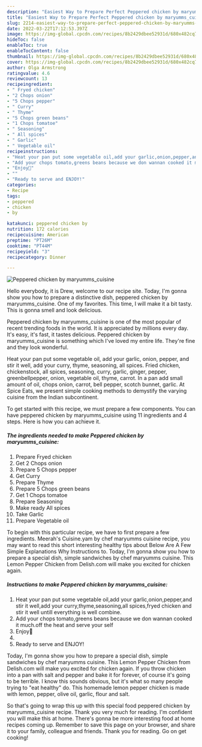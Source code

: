 ```yaml
---
description: "Easiest Way to Prepare Perfect Peppered chicken by maryumms_cuisine"
title: "Easiest Way to Prepare Perfect Peppered chicken by maryumms_cuisine"
slug: 2214-easiest-way-to-prepare-perfect-peppered-chicken-by-maryumms-cuisine
date: 2022-03-22T17:12:53.397Z
image: https://img-global.cpcdn.com/recipes/8b2429dbee52931d/680x482cq70/peppered-chicken-by-maryumms_cuisine-recipe-main-photo.jpg
hideToc: false
enableToc: true
enableTocContent: false
thumbnail: https://img-global.cpcdn.com/recipes/8b2429dbee52931d/680x482cq70/peppered-chicken-by-maryumms_cuisine-recipe-main-photo.jpg
cover: https://img-global.cpcdn.com/recipes/8b2429dbee52931d/680x482cq70/peppered-chicken-by-maryumms_cuisine-recipe-main-photo.jpg
author: Olga Armstrong
ratingvalue: 4.6
reviewcount: 13
recipeingredient:
- " Fryed chicken"
- "2 Chops onion"
- "5 Chops pepper"
- " Curry"
- " Thyme"
- "5 Chops green beans"
- "1 Chops tomatoe"
- " Seasoning"
- " All spices"
- " Garlic"
- " Vegetable oil"
recipeinstructions:
- "Heat your pan put some vegetable oil,add your garlic,onion,pepper,and stir it well,add your curry,thyme,seasoning,all spices,fryed chicken and stir it well untill everything is well combine."
- "Add your chops tomato,greens beans because we don wannan cooked it much.off the heat and serve your self"
- "Enjoy🌸"
- ""
- "Ready to serve and ENJOY!"
categories:
- Recipe
tags:
- peppered
- chicken
- by

katakunci: peppered chicken by 
nutrition: 172 calories
recipecuisine: American
preptime: "PT26M"
cooktime: "PT44M"
recipeyield: "3"
recipecategory: Dinner

---
```



![Peppered chicken by maryumms_cuisine](https://img-global.cpcdn.com/recipes/8b2429dbee52931d/680x482cq70/peppered-chicken-by-maryumms_cuisine-recipe-main-photo.jpg)

Hello everybody, it is Drew, welcome to our recipe site. Today, I'm gonna show you how to prepare a distinctive dish, peppered chicken by maryumms_cuisine. One of my favorites. This time, I will make it a bit tasty. This is gonna smell and look delicious.

Peppered chicken by maryumms_cuisine is one of the most popular of recent trending foods in the world. It is appreciated by millions every day. It's easy, it's fast, it tastes delicious. Peppered chicken by maryumms_cuisine is something which I've loved my entire life. They're fine and they look wonderful.

Heat your pan put some vegetable oil, add your garlic, onion, pepper, and stir it well, add your curry, thyme, seasoning, all spices. Fried chicken, chickenstock, all spices, seasoning, curry, garlic, ginger, pepper, greenbellpepper, onion, vegetable oil, thyme, carrot. In a pan add small amount of oil, chops onion, carrot, bell pepper, scotch bunnet, garlic. At Spice Eats, we present simple cooking methods to demystify the varying cuisine from the Indian subcontinent.


To get started with this recipe, we must prepare a few components. You can have peppered chicken by maryumms_cuisine using 11 ingredients and 4 steps. Here is how you can achieve it.

<!--inarticleads1-->

##### The ingredients needed to make Peppered chicken by maryumms_cuisine:

1. Prepare  Fryed chicken
1. Get 2 Chops onion
1. Prepare 5 Chops pepper
1. Get  Curry
1. Prepare  Thyme
1. Prepare 5 Chops green beans
1. Get 1 Chops tomatoe
1. Prepare  Seasoning
1. Make ready  All spices
1. Take  Garlic
1. Prepare  Vegetable oil


To begin with this particular recipe, we have to first prepare a few ingredients. Meerah&#39;s Cuisine.yam by chef maryumms cuisine recipe, you may want to read this short interesting healthy tips about Below Are A Few Simple Explanations Why Instructions to. Today, I&#39;m gonna show you how to prepare a special dish, simple sandwiches by chef maryumms cuisine. This Lemon Pepper Chicken from Delish.com will make you excited for chicken again. 

<!--inarticleads2-->

##### Instructions to make Peppered chicken by maryumms_cuisine:

1. Heat your pan put some vegetable oil,add your garlic,onion,pepper,and stir it well,add your curry,thyme,seasoning,all spices,fryed chicken and stir it well untill everything is well combine.
1. Add your chops tomato,greens beans because we don wannan cooked it much.off the heat and serve your self
1. Enjoy🌸
1. 
1. Ready to serve and ENJOY!

Today, I&#39;m gonna show you how to prepare a special dish, simple sandwiches by chef maryumms cuisine. This Lemon Pepper Chicken from Delish.com will make you excited for chicken again. If you throw chicken into a pan with salt and pepper and bake it for forever, of course it&#39;s going to be terrible. I know this sounds obvious, but it&#39;s what so many people trying to &#34;eat healthy&#34; do. This homemade lemon pepper chicken is made with lemon, pepper, olive oil, garlic, flour and salt. 

So that's going to wrap this up with this special food peppered chicken by maryumms_cuisine recipe. Thank you very much for reading. I'm confident you will make this at home. There's gonna be more interesting food at home recipes coming up. Remember to save this page on your browser, and share it to your family, colleague and friends. Thank you for reading. Go on get cooking!
